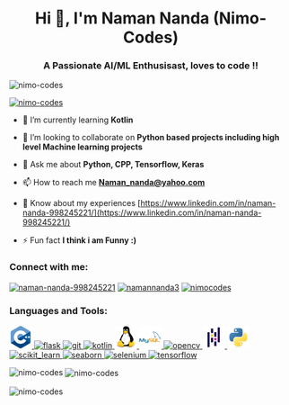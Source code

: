 <h1 align="center">Hi 👋, I'm Naman Nanda (Nimo-Codes)</h1>
<h3 align="center">A Passionate AI/ML Enthusisast, loves to code !!</h3>

<p align="left"> <img src="https://komarev.com/ghpvc/?username=nimo-codes&label=Profile%20views&color=0e75b6&style=flat" alt="nimo-codes" /> </p>

<p align="left"> <a href="https://github.com/ryo-ma/github-profile-trophy"><img src="https://github-profile-trophy.vercel.app/?username=nimo-codes" alt="nimo-codes" /></a> </p>

- 🌱 I’m currently learning **Kotlin**

- 👯 I’m looking to collaborate on **Python based projects including high level Machine learning projects**

- 💬 Ask me about **Python, CPP, Tensorflow, Keras**

- 📫 How to reach me **Naman_nanda@yahoo.com**

- 📄 Know about my experiences [https://www.linkedin.com/in/naman-nanda-998245221/](https://www.linkedin.com/in/naman-nanda-998245221/)

- ⚡ Fun fact **I think i am Funny :)**

<h3 align="left">Connect with me:</h3>
<p align="left">
<a href="https://linkedin.com/in/naman-nanda-998245221" target="blank"><img align="center" src="https://raw.githubusercontent.com/rahuldkjain/github-profile-readme-generator/master/src/images/icons/Social/linked-in-alt.svg" alt="naman-nanda-998245221" height="30" width="40" /></a>
<a href="https://instagram.com/namannanda3" target="blank"><img align="center" src="https://raw.githubusercontent.com/rahuldkjain/github-profile-readme-generator/master/src/images/icons/Social/instagram.svg" alt="namannanda3" height="30" width="40" /></a>
<a href="https://www.codechef.com/users/nimocodes" target="blank"><img align="center" src="https://cdn.jsdelivr.net/npm/simple-icons@3.1.0/icons/codechef.svg" alt="nimocodes" height="30" width="40" /></a>
</p>

<h3 align="left">Languages and Tools:</h3>
<p align="left"> <a href="https://www.w3schools.com/cpp/" target="_blank" rel="noreferrer"> <img src="https://raw.githubusercontent.com/devicons/devicon/master/icons/cplusplus/cplusplus-original.svg" alt="cplusplus" width="40" height="40"/> </a> <a href="https://flask.palletsprojects.com/" target="_blank" rel="noreferrer"> <img src="https://www.vectorlogo.zone/logos/pocoo_flask/pocoo_flask-icon.svg" alt="flask" width="40" height="40"/> </a> <a href="https://git-scm.com/" target="_blank" rel="noreferrer"> <img src="https://www.vectorlogo.zone/logos/git-scm/git-scm-icon.svg" alt="git" width="40" height="40"/> </a> <a href="https://kotlinlang.org" target="_blank" rel="noreferrer"> <img src="https://www.vectorlogo.zone/logos/kotlinlang/kotlinlang-icon.svg" alt="kotlin" width="40" height="40"/> </a> <a href="https://www.linux.org/" target="_blank" rel="noreferrer"> <img src="https://raw.githubusercontent.com/devicons/devicon/master/icons/linux/linux-original.svg" alt="linux" width="40" height="40"/> </a> <a href="https://www.mysql.com/" target="_blank" rel="noreferrer"> <img src="https://raw.githubusercontent.com/devicons/devicon/master/icons/mysql/mysql-original-wordmark.svg" alt="mysql" width="40" height="40"/> </a> <a href="https://opencv.org/" target="_blank" rel="noreferrer"> <img src="https://www.vectorlogo.zone/logos/opencv/opencv-icon.svg" alt="opencv" width="40" height="40"/> </a> <a href="https://pandas.pydata.org/" target="_blank" rel="noreferrer"> <img src="https://raw.githubusercontent.com/devicons/devicon/2ae2a900d2f041da66e950e4d48052658d850630/icons/pandas/pandas-original.svg" alt="pandas" width="40" height="40"/> </a> <a href="https://www.python.org" target="_blank" rel="noreferrer"> <img src="https://raw.githubusercontent.com/devicons/devicon/master/icons/python/python-original.svg" alt="python" width="40" height="40"/> </a> <a href="https://scikit-learn.org/" target="_blank" rel="noreferrer"> <img src="https://upload.wikimedia.org/wikipedia/commons/0/05/Scikit_learn_logo_small.svg" alt="scikit_learn" width="40" height="40"/> </a> <a href="https://seaborn.pydata.org/" target="_blank" rel="noreferrer"> <img src="https://seaborn.pydata.org/_images/logo-mark-lightbg.svg" alt="seaborn" width="40" height="40"/> </a> <a href="https://www.selenium.dev" target="_blank" rel="noreferrer"> <img src="https://raw.githubusercontent.com/detain/svg-logos/780f25886640cef088af994181646db2f6b1a3f8/svg/selenium-logo.svg" alt="selenium" width="40" height="40"/> </a> <a href="https://www.tensorflow.org" target="_blank" rel="noreferrer"> <img src="https://www.vectorlogo.zone/logos/tensorflow/tensorflow-icon.svg" alt="tensorflow" width="40" height="40"/> </a> </p>

<p><img align="left" src="https://github-readme-stats.vercel.app/api/top-langs?username=nimo-codes&show_icons=true&locale=en&layout=compact" alt="nimo-codes" /></p>

<p>&nbsp;<img align="center" src="https://github-readme-stats.vercel.app/api?username=nimo-codes&show_icons=true&locale=en" alt="nimo-codes" /></p>

<p><img align="center" src="https://github-readme-streak-stats.herokuapp.com/?user=nimo-codes&" alt="nimo-codes" /></p>
